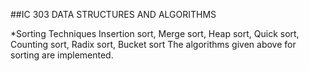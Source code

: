 ##IC 303 DATA STRUCTURES AND ALGORITHMS

*Sorting Techniques
	Insertion sort, Merge sort, Heap sort, Quick sort, Counting sort, Radix sort, Bucket sort
	The algorithms given above for sorting are implemented.

